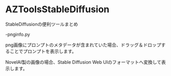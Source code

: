 # AZToolsStableDiffusion

StableDiffusionの便利ツールまとめ


-pnginfo.py


png画像にプロンプトのメタデータが含まれていた場合、ドラッグ＆ドロップすることでプロンプトを表示します。


NovelAI製の画像の場合、Stable Diffusion Web UIのフォーマットへ変換して表示します。
